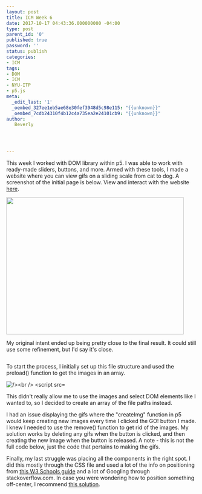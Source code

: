 ```yaml
---
layout: post
title: ICM Week 6
date: 2017-10-17 04:43:36.000000000 -04:00
type: post
parent_id: '0'
published: true
password: ''
status: publish
categories:
- ICM
tags:
- DOM
- ICM
- NYU-ITP
- p5.js
meta:
  _edit_last: '1'
  _oembed_327ee1eb5ae68e30fef3948d5c98e115: "{{unknown}}"
  _oembed_7cdb24310f4b12c4a735ea2e24101cb9: "{{unknown}}"
author:
   Beverly




---
```

<p>This week I worked with DOM library within p5. I was able to work with ready-made sliders, buttons, and more. Armed with these tools, I made a website where you can view gifs on a sliding scale from cat to dog. A screenshot of the initial page is below. View and interact with the website <a href="http://beverlychou.com/ICM/W6-p5-cat-dog-gif-slider/">here</a>.</p>
<p><img class="alignnone wp-image-291" src="{{ site.baseurl }}/assets/old-wp-content/Screen-Shot-2017-10-17-at-5.29.54-AM.png" alt="" width="469" height="362" /></p>
<p><!--more--></p>
<p>My original intent ended up being pretty close to the final result. It could still use some refinement, but I'd say it's close.</p>
<p><img class="alignnone wp-image-296" src="{{ site.baseurl }}/assets/old-wp-content/original-intent.jpg" alt=""  /></p>
<p>To start the process, I initially set up this file structure and used the preload() function to get the images in an array.</p>
<p><img class="alignnone wp-image-293" src="{{ site.baseurl }}/assets/old-wp-content/file-structure.png" alt=" /><br />
<script src="https://gist.github.com/bevchou/af5f95d823af4ebe9dc5d9fd93fd48d7.js"></script></p>
<p>This didn't really allow me to use the images and select DOM elements like I wanted to, so I decided to create an array of the file paths instead.<br />
<script src="https://gist.github.com/bevchou/06c36ad21a08a88fffc84ee430f2525e.js"></script></p>
<p>I had an issue displaying the gifs where the "createImg" function in p5 would keep creating new images every time I clicked the GO! button I made. I knew I needed to use the remove() function to get rid of the images. My solution works by deleting any gifs when the button is clicked, and then creating the new image when the button is released. A note - this is not the full code below, just the code that pertains to making the gifs.</p>
<p><script src="https://gist.github.com/bevchou/5f7e4eaa92518cbe2a80592a7af1e529.js"></script></p>
<p>Finally, my last struggle was placing all the components in the right spot. I did this mostly through the CSS file and used a lot of the info on positioning from <a href="https://www.w3schools.com/css/css_positioning.asp">this W3 Schools guide</a> and a lot of Googling through stackoverflow.com. In case you were wondering how to position something off-center, I recommend <a href="https://stackoverflow.com/questions/30618150/css-position-absolute-off-center-to-the-left">this solution</a>.</p>
